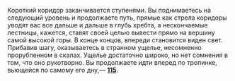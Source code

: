 Короткий коридор заканчивается ступенями. Вы поднимаетесь на следующий уровень и продолжаете путь, прямые как стрела коридоры уводят вас все дальше и дальше в глубь хребта, а нескончаемые лестницы, кажется, ставят своей целью вывести прямо на вершину самой высокой горы. В конце концов, впереди становится виден свет. Прибавив шагу, оказываетесь в странном ущелье, несомненно прорубленном в скалах. Ущелье достаточно широко, но нет сомнения в том, что оно рукотворно. Вы продолжаете идти вперед по тропинке, вьющейся по самому его дну,— [**115**](#n_115).

